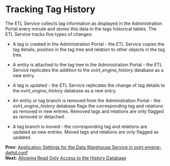 # Tracking Tag History

The ETL Service collects tag information as displayed in the Administration Portal every minute and stores this data in the tags historical tables. The ETL Service tracks five types of changes:

* A tag is created in the Administration Portal - the ETL Service copies the tag details, position in the tag tree and relation to other objects in the tag tree.

* A entity is attached to the tag tree in the Administration Portal - the ETL Service replicates the addition to the *ovirt_engine_history* database as a new entry.

* A tag is updated - the ETL Service replicates the change of tag details to the *ovirt_engine_history* database as a new entry.

* An entity or tag branch is removed from the Administration Portal - the *ovirt_engine_history* database flags the corresponding tag and relations as removed in new entries. Removed tags and relations are only flagged as removed or detached.

* A tag branch is moved - the corresponding tag and relations are updated as new entries. Moved tags and relations are only flagged as updated.

**Prev:** [Application Settings for the Data Warehouse Service in ovirt-engine-dwhd.conf](../Application_Settings_for_the_Data_Warehouse_service_in_ovirt-engine-dwhd.conf) <br>
**Next:** [Allowing Read Only Access to the History Database](../Allowing_Read_Only_Access_to_the_History_Database)
